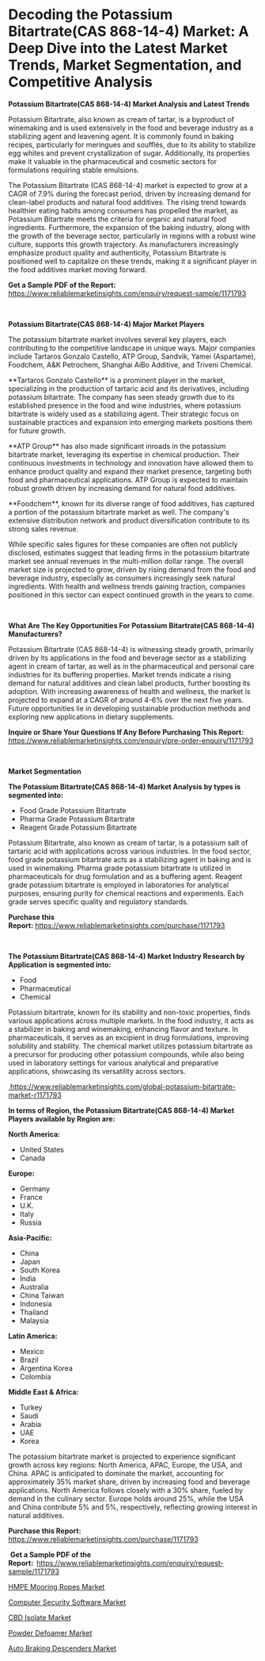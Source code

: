 <p><h1>Decoding the Potassium Bitartrate(CAS 868-14-4) Market: A Deep Dive into the Latest Market Trends, Market Segmentation, and Competitive Analysis</h1></p><p><strong>Potassium Bitartrate(CAS 868-14-4) Market Analysis and Latest Trends</strong></p>
<p><p>Potassium Bitartrate, also known as cream of tartar, is a byproduct of winemaking and is used extensively in the food and beverage industry as a stabilizing agent and leavening agent. It is commonly found in baking recipes, particularly for meringues and soufflés, due to its ability to stabilize egg whites and prevent crystallization of sugar. Additionally, its properties make it valuable in the pharmaceutical and cosmetic sectors for formulations requiring stable emulsions.</p><p>The Potassium Bitartrate (CAS 868-14-4) market is expected to grow at a CAGR of 7.9% during the forecast period, driven by increasing demand for clean-label products and natural food additives. The rising trend towards healthier eating habits among consumers has propelled the market, as Potassium Bitartrate meets the criteria for organic and natural food ingredients. Furthermore, the expansion of the baking industry, along with the growth of the beverage sector, particularly in regions with a robust wine culture, supports this growth trajectory. As manufacturers increasingly emphasize product quality and authenticity, Potassium Bitartrate is positioned well to capitalize on these trends, making it a significant player in the food additives market moving forward.</p></p>
<p><strong>Get a Sample PDF of the Report:&nbsp;</strong> <a href="https://www.reliablemarketinsights.com/enquiry/request-sample/1171793?utm_campaign=2012&utm_medium=2&utm_source=Github&utm_content=ia&utm_term=02022025&utm_id=potassium-bitartratecas-868-14-4">https://www.reliablemarketinsights.com/enquiry/request-sample/1171793</a></p>
<p>&nbsp;</p>
<p><strong>Potassium Bitartrate(CAS 868-14-4) Major Market Players</strong></p>
<p><p>The potassium bitartrate market involves several key players, each contributing to the competitive landscape in unique ways. Major companies include Tartaros Gonzalo Castello, ATP Group, Sandvik, Yamei (Aspartame), Foodchem, A&K Petrochem, Shanghai AiBo Additive, and Triveni Chemical.</p><p>**Tartaros Gonzalo Castello** is a prominent player in the market, specializing in the production of tartaric acid and its derivatives, including potassium bitartrate. The company has seen steady growth due to its established presence in the food and wine industries, where potassium bitartrate is widely used as a stabilizing agent. Their strategic focus on sustainable practices and expansion into emerging markets positions them for future growth.</p><p>**ATP Group** has also made significant inroads in the potassium bitartrate market, leveraging its expertise in chemical production. Their continuous investments in technology and innovation have allowed them to enhance product quality and expand their market presence, targeting both food and pharmaceutical applications. ATP Group is expected to maintain robust growth driven by increasing demand for natural food additives.</p><p>**Foodchem**, known for its diverse range of food additives, has captured a portion of the potassium bitartrate market as well. The company's extensive distribution network and product diversification contribute to its strong sales revenue. </p><p>While specific sales figures for these companies are often not publicly disclosed, estimates suggest that leading firms in the potassium bitartrate market see annual revenues in the multi-million dollar range. The overall market size is projected to grow, driven by rising demand from the food and beverage industry, especially as consumers increasingly seek natural ingredients. With health and wellness trends gaining traction, companies positioned in this sector can expect continued growth in the years to come.</p></p>
<p>&nbsp;</p>
<p><strong>What Are The Key Opportunities For Potassium Bitartrate(CAS 868-14-4) Manufacturers?</strong></p>
<p><p>Potassium Bitartrate (CAS 868-14-4) is witnessing steady growth, primarily driven by its applications in the food and beverage sector as a stabilizing agent in cream of tartar, as well as in the pharmaceutical and personal care industries for its buffering properties. Market trends indicate a rising demand for natural additives and clean label products, further boosting its adoption. With increasing awareness of health and wellness, the market is projected to expand at a CAGR of around 4-6% over the next five years. Future opportunities lie in developing sustainable production methods and exploring new applications in dietary supplements.</p></p>
<p><strong>Inquire or Share Your Questions If Any Before Purchasing This Report:</strong> <a href="https://www.reliablemarketinsights.com/enquiry/pre-order-enquiry/1171793?utm_campaign=2012&utm_medium=2&utm_source=Github&utm_content=ia&utm_term=02022025&utm_id=potassium-bitartratecas-868-14-4">https://www.reliablemarketinsights.com/enquiry/pre-order-enquiry/1171793</a></p>
<p>&nbsp;</p>
<p><strong>Market Segmentation</strong></p>
<p><strong>The Potassium Bitartrate(CAS 868-14-4) Market Analysis by types is segmented into:</strong></p>
<p><ul><li>Food Grade Potassium Bitartrate</li><li>Pharma Grade Potassium Bitartrate</li><li>Reagent Grade Potassium Bitartrate</li></ul></p>
<p><p>Potassium Bitartrate, also known as cream of tartar, is a potassium salt of tartaric acid with applications across various industries. In the food sector, food grade potassium bitartrate acts as a stabilizing agent in baking and is used in winemaking. Pharma grade potassium bitartrate is utilized in pharmaceuticals for drug formulation and as a buffering agent. Reagent grade potassium bitartrate is employed in laboratories for analytical purposes, ensuring purity for chemical reactions and experiments. Each grade serves specific quality and regulatory standards.</p></p>
<p><strong>Purchase this Report:&nbsp;</strong><a href="https://www.reliablemarketinsights.com/purchase/1171793?utm_campaign=2012&utm_medium=2&utm_source=Github&utm_content=ia&utm_term=02022025&utm_id=potassium-bitartratecas-868-14-4">https://www.reliablemarketinsights.com/purchase/1171793</a></p>
<p>&nbsp;</p>
<p><strong>The Potassium Bitartrate(CAS 868-14-4) Market Industry Research by Application is segmented into:</strong></p>
<p><ul><li>Food</li><li>Pharmaceutical</li><li>Chemical</li></ul></p>
<p><p>Potassium bitartrate, known for its stability and non-toxic properties, finds various applications across multiple markets. In the food industry, it acts as a stabilizer in baking and winemaking, enhancing flavor and texture. In pharmaceuticals, it serves as an excipient in drug formulations, improving solubility and stability. The chemical market utilizes potassium bitartrate as a precursor for producing other potassium compounds, while also being used in laboratory settings for various analytical and preparative applications, showcasing its versatility across sectors.</p></p>
<p><a href="https://www.reliablemarketinsights.com/global-potassium-bitartrate-market-r1171793?utm_campaign=2012&utm_medium=2&utm_source=Github&utm_content=ia&utm_term=02022025&utm_id=potassium-bitartratecas-868-14-4">&nbsp;https://www.reliablemarketinsights.com/global-potassium-bitartrate-market-r1171793</a></p>
<p><strong>In terms of Region, the Potassium Bitartrate(CAS 868-14-4) Market Players available by Region are:</strong></p>
<p>
    <p> <strong> North America: </strong>
        <ul>
            <li>United States</li>
            <li>Canada</li>
        </ul>
        </p> 
    <p> <strong> Europe: </strong>
        <ul>
            <li>Germany</li>
            <li>France</li>
            <li>U.K.</li>
            <li>Italy</li>
            <li>Russia</li>
        </ul>
        </p> 
    <p> <strong> Asia-Pacific: </strong>
        <ul>
            <li>China</li>
            <li>Japan</li>
            <li>South Korea</li>
            <li>India</li>
            <li>Australia</li>
            <li>China Taiwan</li>
            <li>Indonesia</li>
            <li>Thailand</li>
            <li>Malaysia</li>
        </ul>
        </p> 
    <p> <strong> Latin America: </strong>
        <ul>
            <li>Mexico</li>
            <li>Brazil</li>
            <li>Argentina Korea</li>
            <li>Colombia</li>
        </ul>
        </p> 
    <p> <strong> Middle East & Africa: </strong>
        <ul>
            <li>Turkey</li>
            <li>Saudi</li>
            <li>Arabia</li>
            <li>UAE</li>
            <li>Korea</li>
        </ul>
    </p>
    </p>
<p><p>The potassium bitartrate market is projected to experience significant growth across key regions: North America, APAC, Europe, the USA, and China. APAC is anticipated to dominate the market, accounting for approximately 35% market share, driven by increasing food and beverage applications. North America follows closely with a 30% share, fueled by demand in the culinary sector. Europe holds around 25%, while the USA and China contribute 5% and 5%, respectively, reflecting growing interest in natural additives.</p></p>
<p><strong>Purchase this Report: </strong><a href="https://www.reliablemarketinsights.com/purchase/1171793?utm_campaign=2012&utm_medium=2&utm_source=Github&utm_content=ia&utm_term=02022025&utm_id=potassium-bitartratecas-868-14-4">https://www.reliablemarketinsights.com/purchase/1171793</a></p>
<p>&nbsp;<strong>Get a Sample PDF of the Report:&nbsp;&nbsp;</strong><a href="https://www.reliablemarketinsights.com/enquiry/request-sample/1171793?utm_campaign=2012&utm_medium=2&utm_source=Github&utm_content=ia&utm_term=02022025&utm_id=potassium-bitartratecas-868-14-4">https://www.reliablemarketinsights.com/enquiry/request-sample/1171793</a></p>
<p><strong></strong></p>
<p><p><a href="https://www.linkedin.com/pulse/forecasting-future-in-depth-analysis-hmpe-mooring-ropes-aeigf?utm_campaign=2012&utm_medium=2&utm_source=Github&utm_content=ia&utm_term=02022025&utm_id=potassium-bitartratecas-868-14-4">HMPE Mooring Ropes Market</a></p><p><a href="https://www.linkedin.com/pulse/projecting-computer-security-software-markets-future-thorough-tlvmf?utm_campaign=2012&utm_medium=2&utm_source=Github&utm_content=ia&utm_term=02022025&utm_id=potassium-bitartratecas-868-14-4">Computer Security Software Market</a></p><p><a href="https://www.linkedin.com/pulse/comprehensive-cbd-isolate-market-report-segmentation-type-octkf?utm_campaign=2012&utm_medium=2&utm_source=Github&utm_content=ia&utm_term=02022025&utm_id=potassium-bitartratecas-868-14-4">CBD Isolate Market</a></p><p><a href="https://www.linkedin.com/pulse/powder-defoamer-market-size-expected-grow-cagr-127-from-uis0f?utm_campaign=2012&utm_medium=2&utm_source=Github&utm_content=ia&utm_term=02022025&utm_id=potassium-bitartratecas-868-14-4">Powder Defoamer Market</a></p><p><a href="https://www.linkedin.com/pulse/auto-braking-descenders-market-future-analysis-its-size-gpgsf?utm_campaign=2012&utm_medium=2&utm_source=Github&utm_content=ia&utm_term=02022025&utm_id=potassium-bitartratecas-868-14-4">Auto Braking Descenders Market</a></p></p>